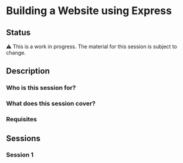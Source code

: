 # Building a Website using Express

## Status

⚠️ This is a work in progress. The material for this session is subject to change.

## Description

### Who is this session for?

### What does this session cover?

### Requisites

## Sessions

### Session 1
